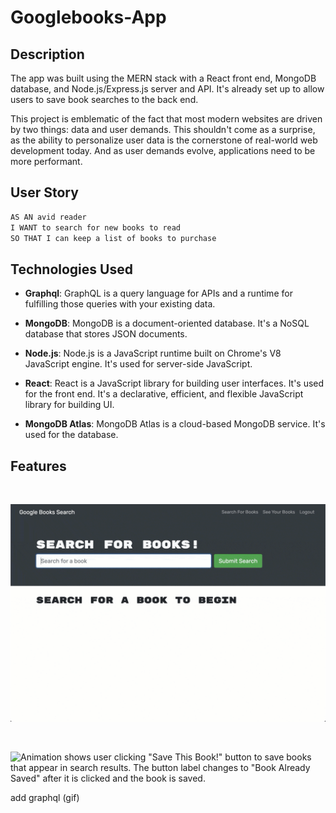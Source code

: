 # Googlebooks-App

## Description

The app was built using the MERN stack with a React front end, MongoDB database, and Node.js/Express.js server and API. It's already set up to allow users to save book searches to the back end.

This project is emblematic of the fact that most modern websites are driven by two things: data and user demands. This shouldn't come as a surprise, as the ability to personalize user data is the cornerstone of real-world web development today. And as user demands evolve, applications need to be more performant.

## User Story
```md
AS AN avid reader
I WANT to search for new books to read
SO THAT I can keep a list of books to purchase
```

## Technologies Used

- **Graphql**: GraphQL is a query language for APIs and a runtime for fulfilling those queries with your existing data.

- **MongoDB**: MongoDB is a document-oriented database. It's a NoSQL database that stores JSON documents.

- **Node.js**: Node.js is a JavaScript runtime built on Chrome's V8 JavaScript engine.  It's used for server-side JavaScript.

- **React**: React is a JavaScript library for building user interfaces. It's used for the front end. It's a declarative, efficient, and flexible JavaScript library for building UI.

- **MongoDB Atlas**: MongoDB Atlas is a cloud-based MongoDB service. It's used for the database. 

## Features
<br>

![Animation shows "star wars" typed into a search box and books about Star Wars appearing as results.](./Assets/21-mern-homework-demo-01.gif)

<br>

![Animation shows user clicking "Save This Book!" button to save books that appear in search results. The button label changes to "Book Already Saved" after it is clicked and the book is saved.](./Assets/21-mern-homework-demo-02.gif)


add graphql (gif)


